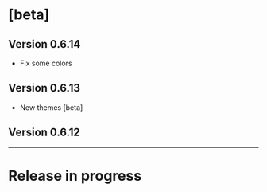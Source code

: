 # [beta]

## Version 0.6.14

- Fix some colors

## Version 0.6.13

- New themes [beta]

## Version 0.6.12

---

# Release in progress
